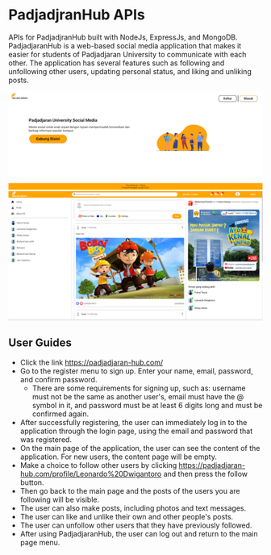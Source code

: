 # PadjadjranHub APIs
APIs for PadjadjranHub built with NodeJs, ExpressJs, and MongoDB. PadjadjaranHub is a web-based social media application that makes it easier for students of Padjadjaran University to communicate with each other. The application has several features such as following and unfollowing other users, updating personal status, and liking and unliking posts.

![GUI](images/LandingPage.png) 
![GUI2](images/Beranda.png)

## User Guides

* Click the link https://padjadjaran-hub.com/
* Go to the register menu to sign up. Enter your name, email, password, and confirm password.
    - There are some requirements for signing up, such as: username must not be the same as another user's, email must have the @ symbol in it, and password must be at least 6 digits long and must be confirmed again.
* After successfully registering, the user can immediately log in to the application through the login page, using the email and password that was registered.
* On the main page of the application, the user can see the content of the application. For new users, the content page will be empty.
* Make a choice to follow other users by clicking https://padjadjaran-hub.com/profile/Leonardo%20Dwigantoro and then press the follow button.
* Then go back to the main page and the posts of the users you are following will be visible.
* The user can also make posts, including photos and text messages.
* The user can like and unlike their own and other people's posts.
* The user can unfollow other users that they have previously followed.
* After using PadjadjaranHub, the user can log out and return to the main page menu.




